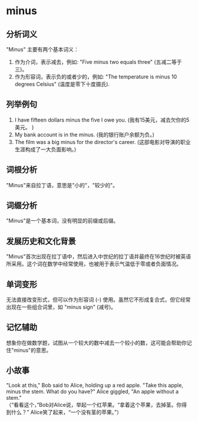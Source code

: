 # minus

## 分析词义

  

"Minus" 主要有两个基本词义：

  

1.  作为介词，表示减去，例如: "Five minus two equals three" (五减二等于三)。
2.  作为形容词，表示负的或者少的，例如: "The temperature is minus 10 degrees Celsius" (温度是零下十度摄氏).

  

## 列举例句

  

1.  I have fifteen dollars minus the five I owe you. (我有15美元，减去欠你的5美元。 )
2.  My bank account is in the minus. (我的银行账户余额为负。)
3.  The film was a big minus for the director's career. (这部电影对导演的职业生涯构成了一大负面影响。)

  

## 词根分析

  

"Minus"来自拉丁语，意思是"小的"，"较少的"。

  

## 词缀分析

  

"Minus"是一个基本词，没有明显的前缀或后缀。

  

## 发展历史和文化背景

  

"Minus"首次出现在拉丁语中，然后进入中世纪的拉丁语并最终在16世纪时被英语所采用。这个词在数学中经常使用，也被用于表示气温低于零或者负面情况。

  

## 单词变形

  

无法直接改变形式，但可以作为形容词 (-) 使用。虽然它不形成复合式，但它经常出现在一些组合词里，如 "minus sign" (减号)。

  

## 记忆辅助

  

想象你在做数学题，试图从一个较大的数中减去一个较小的数，这可能会帮助你记住"minus"的意思。

  

## 小故事

  

"Look at this," Bob said to Alice, holding up a red apple. "Take this apple, minus the stem. What do you have?" Alice giggled, "An apple without a stem."  
（“看看这个，”Bob对Alice说，举起一个红苹果。“拿着这个苹果，去掉茎。你得到什么？” Alice笑了起来，“一个没有茎的苹果。”）
